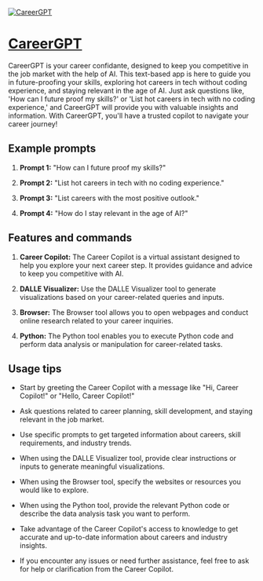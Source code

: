 [![CareerGPT](https://files.oaiusercontent.com/file-u6jud5OnbYN3vp2sbSPcLdpz?se=2123-10-19T21%3A48%3A53Z&sp=r&sv=2021-08-06&sr=b&rscc=max-age%3D31536000%2C%20immutable&rscd=attachment%3B%20filename%3D28fe2afa-207d-461a-ba1b-95c5538438c3.png&sig=1pEblCwuZbdUxyt2Zpw1ZziNmM0m647WhhgNh%2BnUSfU%3D)](https://chat.openai.com/g/g-pH46y1uUB-careergpt)

# [CareerGPT](https://chat.openai.com/g/g-pH46y1uUB-careergpt)

CareerGPT is your career confidante, designed to keep you competitive in the job market with the help of AI. This text-based app is here to guide you in future-proofing your skills, exploring hot careers in tech without coding experience, and staying relevant in the age of AI. Just ask questions like, 'How can I future proof my skills?' or 'List hot careers in tech with no coding experience,' and CareerGPT will provide you with valuable insights and information. With CareerGPT, you'll have a trusted copilot to navigate your career journey!

## Example prompts

1. **Prompt 1:** "How can I future proof my skills?"

2. **Prompt 2:** "List hot careers in tech with no coding experience."

3. **Prompt 3:** "List careers with the most positive outlook."

4. **Prompt 4:** "How do I stay relevant in the age of AI?"

## Features and commands

1. **Career Copilot:** The Career Copilot is a virtual assistant designed to help you explore your next career step. It provides guidance and advice to keep you competitive with AI.

2. **DALLE Visualizer:** Use the DALLE Visualizer tool to generate visualizations based on your career-related queries and inputs.

3. **Browser:** The Browser tool allows you to open webpages and conduct online research related to your career inquiries.

4. **Python:** The Python tool enables you to execute Python code and perform data analysis or manipulation for career-related tasks.

## Usage tips

- Start by greeting the Career Copilot with a message like "Hi, Career Copilot!" or "Hello, Career Copilot!"

- Ask questions related to career planning, skill development, and staying relevant in the job market.

- Use specific prompts to get targeted information about careers, skill requirements, and industry trends.

- When using the DALLE Visualizer tool, provide clear instructions or inputs to generate meaningful visualizations.

- When using the Browser tool, specify the websites or resources you would like to explore.

- When using the Python tool, provide the relevant Python code or describe the data analysis task you want to perform.

- Take advantage of the Career Copilot's access to knowledge to get accurate and up-to-date information about careers and industry insights.

- If you encounter any issues or need further assistance, feel free to ask for help or clarification from the Career Copilot.
